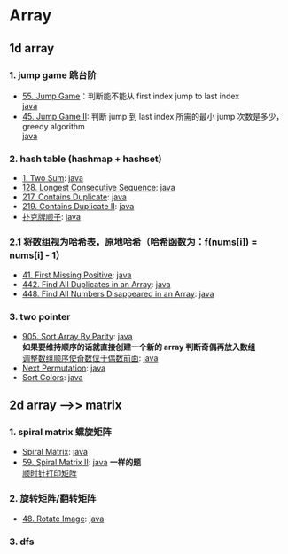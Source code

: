 # Array

## 1d array

### 1. jump game 跳台阶

- [55. Jump Game](https://leetcode.com/problems/jump-game/)：判断能不能从 first index jump to last index  
  [java](/solution_java/0055_Jump_Game.java)
- [45. Jump Game II](https://leetcode.com/problems/jump-game-ii/): 判断 jump 到 last index 所需的最小 jump 次数是多少，greedy algorithm  
  [ java](/solution_java/0045_Jump_Game_II.java)

### 2. hash table (hashmap + hashset)

- [1. Two Sum](https://leetcode.com/problems/two-sum/):
  [java](/solution_java/001_Two_Sum.java)
- [128. Longest Consecutive Sequence](https://leetcode.com/problems/longest-consecutive-sequence/):
  [java](/solution_java/0128_Longest_Consecutive_Sequence.java)
- [217. Contains Duplicate](https://leetcode.com/problems/contains-duplicate/):
  [java](/solution_java/0217_Contains_Duplicate.java)
- [219. Contains Duplicate II](https://leetcode.com/problems/contains-duplicate-ii/):
  [java](/solution_java/0219_Contains_Duplicate_II.java)
- [扑克牌顺子](https://www.nowcoder.com/practice/762836f4d43d43ca9deb273b3de8e1f4?tpId=13&&tqId=11198&rp=1&ru=/ta/coding-interviews&qru=/ta/coding-interviews/question-ranking):
  [java](/牛客网/JZ45_扑克牌顺子.java)

### 2.1 将数组视为哈希表，原地哈希（哈希函数为：f(nums[i]) = nums[i] - 1）

- [41. First Missing Positive](https://leetcode.com/problems/first-missing-positive/):
  [java](/solution_java/0041_First_Missing_Positive.java)
- [442. Find All Duplicates in an Array](https://leetcode.com/problems/find-all-duplicates-in-an-array/):
  [java](/solution_java/0442_Find_All_Duplicates_in_an_Array.java)
- [448. Find All Numbers Disappeared in an Array](https://leetcode.com/problems/find-all-numbers-disappeared-in-an-array/):
  [java](/solution_java/0448_Find_All_Numbers_Disappeared_in_an_Array.java)

### 3. two pointer

- [905. Sort Array By Parity](https://leetcode.com/problems/sort-array-by-parity/):
  [java](/solution_java/0905_Sort_Array_By_Parity.java)  
  **如果要维持顺序的话就直接创建一个新的 array 判断奇偶再放入数组**  
  [调整数组顺序使奇数位于偶数前面](https://www.nowcoder.com/practice/ef1f53ef31ca408cada5093c8780f44b?tpId=13&&tqId=11166&rp=1&ru=/ta/coding-interviews&qru=/ta/coding-interviews/question-ranking):
  [java](/牛客网/JZ13_调整数组顺序使奇数位于偶数前面.java)
- [Next Permutation](https://leetcode.com/problems/next-permutation/):
  [java](/solution_java/0031_Next_Permutation.java)
- [Sort Colors](https://leetcode.com/problems/sort-colors/):
  [java](/solution_java/0075_Sort_Colors.java)

## 2d array -->> matrix

### 1. spiral matrix 螺旋矩阵

- [Spiral Matrix](https://leetcode.com/problems/spiral-matrix/):
  [java](/solution_java/0054_Spiral_Matrix.java)
- [59. Spiral Matrix II](https://leetcode.com/problems/spiral-matrix-ii/):
  [java](/solution_java/0059_Spiral_Matrix_II.java)
  **一样的题**  
  [顺时针打印矩阵](https://www.nowcoder.com/practice/9b4c81a02cd34f76be2659fa0d54342a?tpId=13&&tqId=11172&rp=1&ru=/ta/coding-interviews&qru=/ta/coding-interviews/question-ranking)

### 2. 旋转矩阵/翻转矩阵

- [48. Rotate Image](https://leetcode.com/problems/rotate-image/):
  [java](/solution_java/0048_Rotate_Image.java)

### 3. dfs

